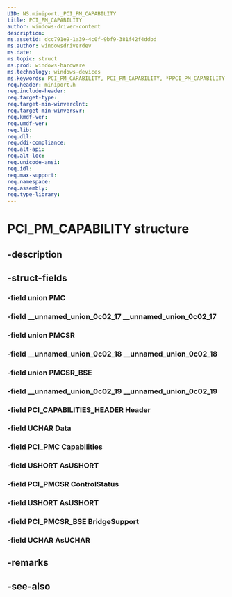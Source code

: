```yaml
---
UID: NS.miniport._PCI_PM_CAPABILITY
title: PCI_PM_CAPABILITY
author: windows-driver-content
description: 
ms.assetid: dcc791e9-1a39-4c0f-9bf9-381f42f4ddbd
ms.author: windowsdriverdev
ms.date: 
ms.topic: struct
ms.prod: windows-hardware
ms.technology: windows-devices
ms.keywords: PCI_PM_CAPABILITY, PCI_PM_CAPABILITY, *PPCI_PM_CAPABILITY
req.header: miniport.h
req.include-header:
req.target-type:
req.target-min-winverclnt:
req.target-min-winversvr:
req.kmdf-ver:
req.umdf-ver:
req.lib:
req.dll:
req.ddi-compliance:
req.alt-api:
req.alt-loc:
req.unicode-ansi:
req.idl:
req.max-support:
req.namespace:
req.assembly:
req.type-library:
---
```


# PCI_PM_CAPABILITY structure

## -description



## -struct-fields

### -field union PMC			
 	
### -field __unnamed_union_0c02_17 __unnamed_union_0c02_17			
 	
### -field union PMCSR			
 	
### -field __unnamed_union_0c02_18 __unnamed_union_0c02_18			
 	
### -field union PMCSR_BSE			
 	
### -field __unnamed_union_0c02_19 __unnamed_union_0c02_19			
 	
### -field PCI_CAPABILITIES_HEADER Header			
 	
### -field UCHAR Data			
 	
### -field PCI_PMC Capabilities			
 	
### -field USHORT AsUSHORT			
 	
### -field PCI_PMCSR ControlStatus			
 	
### -field USHORT AsUSHORT			
 	
### -field PCI_PMCSR_BSE BridgeSupport			
 	
### -field UCHAR AsUCHAR			
 	
## -remarks

## -see-also